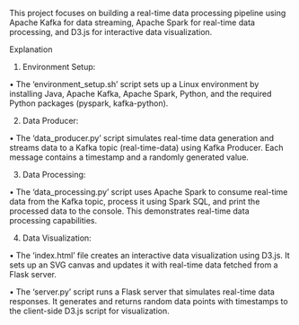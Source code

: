 This project focuses on building a real-time data processing pipeline using Apache Kafka for data streaming, Apache Spark for real-time data processing, and D3.js for interactive data visualization.

Explanation

1.	Environment Setup:

•	The ‘environment_setup.sh’ script sets up a Linux environment by installing Java, Apache Kafka, Apache Spark, Python, and the required Python packages (pyspark, kafka-python).

2.	Data Producer:

•	The ‘data_producer.py’ script simulates real-time data generation and streams data to a Kafka topic (real-time-data) using Kafka Producer. Each message contains a timestamp and a randomly generated value.

3.	Data Processing:

•	The ‘data_processing.py’ script uses Apache Spark to consume real-time data from the Kafka topic, process it using Spark SQL, and print the processed data to the console. This demonstrates real-time data processing capabilities.

4.	Data Visualization:

•	The ‘index.html’ file creates an interactive data visualization using D3.js. It sets up an SVG canvas and updates it with real-time data fetched from a Flask server.

•	The ‘server.py’ script runs a Flask server that simulates real-time data responses. It generates and returns random data points with timestamps to the client-side D3.js script for visualization.
